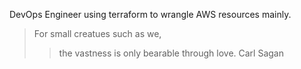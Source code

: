 DevOps Engineer using terraform to wrangle AWS resources mainly.

> For small creatues such as we,
> > the vastness is only bearable through love.
Carl Sagan
